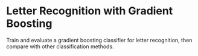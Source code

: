 # Letter Recognition with Gradient Boosting

Train and evaluate a gradient boosting classifier for letter recognition, then compare with other classification methods.

